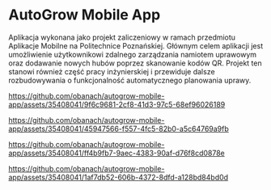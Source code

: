 # AutoGrow Mobile App
Aplikacja wykonana jako projekt zaliczeniowy w ramach przedmiotu Aplikacje Mobilne na Politechnice Poznańskiej. Głównym celem aplikacji jest umożliwienie użytkownikowi zdalnego zarządzania namiotem uprawowym oraz dodawanie nowych hubów poprzez skanowanie kodów QR. Projekt ten stanowi również część pracy inżynierskiej i przewiduje dalsze rozbudowywania o funkcjonalność automatycznego planowania uprawy.

https://github.com/obanach/autogrow-mobile-app/assets/35408041/9f6c9681-2cf8-41d3-97c5-68ef96026189

https://github.com/obanach/autogrow-mobile-app/assets/35408041/45947566-f557-4fc5-82b0-a5c64769a9fb

https://github.com/obanach/autogrow-mobile-app/assets/35408041/ff4b9fb7-9aec-4383-90af-d76f8cd0878e

https://github.com/obanach/autogrow-mobile-app/assets/35408041/1af7db52-606b-4372-8dfd-a128bd84bd0d
